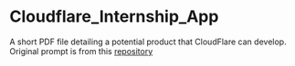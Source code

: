 # Cloudflare_Internship_App
A short PDF file detailing a potential product that CloudFlare can develop. Original prompt is from this <a href="https://github.com/Kraelern/internship-application-product-management">repository</a>

